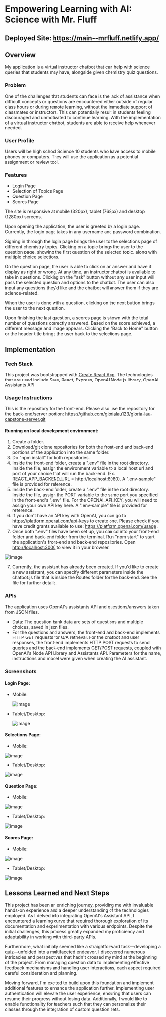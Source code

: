 # Empowering Learning with AI: Science with Mr. Fluff

## Deployed Site: https://main--mrfluff.netlify.app/

## Overview

My application is a virtual instructor chatbot that can help with science queries that students may have, alongside given chemistry quiz questions.

### Problem

One of the challenges that students can face is the lack of assistance when difficult concepts or questions are encountered either outside of regular class hours or during remote learning, without the immediate support of classmates or instructors. This can potentially result in students feeling discouraged and unmotivated to continue learning. With the implementation of a virtual instructor chatbot, students are able to receive help whenever needed.

### User Profile

Users will be high school Science 10 students who have access to mobile phones or computers. They will use the application as a potential assignment or review tool.

### Features
- Login Page
- Selection of Topics Page
- Question Page
- Scores Page
  
The site is responsive at mobile (320px), tablet (768px) and desktop (1280px) screens.

Upon opening the application, the user is greeted by a login page. Currently, the login page takes in any username and password combination.

Signing in through the login page brings the user to the selections page of different chemistry topics.
Clicking on a topic brings the user to the question page, showing the first question of the selected topic, along with multiple choice selections.

On the question page, the user is able to click on an answer and have it display as right or wrong. At any time, an instructor chatbot is available to take in questions. Clicking on the "ask" button without any user input will pass the selected question and options to the chatbot. The user can also input any questions they'd like and the chatbot will answer them if they are science-related. 

When the user is done with a question, clicking on the next button brings the user to the next question.

Upon finishing the last question, a scores page is shown with the total number of questions correctly answered. Based on the score achieved, a different message and image appears. Clicking the "Back to Home" button or the header title brings the user back to the selections page.

## Implementation

### Tech Stack
This project was bootstrapped with [Create React App](https://github.com/facebook/create-react-app). The technologies that are used include Sass, React, Express, OpenAI Node.js library, OpenAI Assistants API

### Usage Instructions
This is the repository for the front-end. Please also use the repository for the back-end/server portion: https://github.com/glorialau123/gloria-lau-capstone-server.git  

#### Running on local development environment:
1. Create a folder.
2. Download/git clone repositories for both the front-end and back-end portions of the application into the same folder.
3. Do "npm install" for both repositories.
4. Inside the front-end folder, create a ".env" file in the root directory. Inside the file, assign the environment variable to a local host url and port of your choice that will run the back-end. (Ex. REACT_APP_BACKEND_URL = http://localhost:8080). A ".env-sample" file is provided for reference.
5. Inside the back-end folder, create a ".env" file in the root directory. Inside the file, assign the PORT variable to the same port you specified in the front-end's ".env" file. For the OPENAI_API_KEY, you will need to assign your own API key here. A ".env-sample" file is provided for reference.
6. If you don't have an API key with OpenAI, you can go to https://platform.openai.com/api-keys to create one. Please check if you have credit grants available to use: https://platform.openai.com/usage .
7. Once both ".env" files have been set up, you can cd into your front-end folder and back-end folder from the terminal. Run "npm start" to start the application's front-end and back-end repositories. Open [http://localhost:3000](http://localhost:3000) to view it in your browser.

![image](https://github.com/glorialau123/gloria-lau-capstone-client/assets/96962463/da6156e5-64fe-499d-98eb-6264aefc2b2c)

7. Currently, the assistant has already been created. If you'd like to create a new assistant, you can specify different parameters inside the chatbot.js file that is inside the Routes folder for the back-end. See the file for further details.

### APIs

The application uses OpenAI's assistants API and questions/answers taken from JSON files.
- Data: The question bank data are sets of questions and multiple choices, saved in json files.
- For the questions and answers, the front-end and back-end implements HTTP GET requests for Q/A retrieval. For the chatbot and user responses, the front-end implements HTTP POST requests to send queries and the back-end implements GET/POST requests, coupled with OpenAI's Node API Library and Assistants API. Parameters for the name, instructions and model were given when creating the AI assistant. 

### Screenshots
#### Login Page:
- Mobile:
  
  ![image](https://github.com/glorialau123/gloria-lau-capstone-client/assets/96962463/ace52214-3d6d-4f36-9b3d-2a02bfc07947)
- Tablet/Desktop:
  
  ![image](https://github.com/glorialau123/gloria-lau-capstone-client/assets/96962463/c1ab4ee2-56af-456b-96a7-b9a3f0f196d9)


#### Selections Page:
- Mobile:
  
![image](https://github.com/glorialau123/gloria-lau-capstone-client/assets/96962463/3cbe5dba-8679-41cc-9f1b-d4f3a4409af9)
- Tablet/Desktop:
  
![image](https://github.com/glorialau123/gloria-lau-capstone-client/assets/96962463/4be75a68-3ae9-4c25-9825-1ef88ac5deee)


#### Question Page:
- Mobile:
  
![image](https://github.com/glorialau123/gloria-lau-capstone-client/assets/96962463/7a9fcfab-a3b5-4c91-8755-f977fa11e2bb)
- Tablet/Desktop:
  
![image](https://github.com/glorialau123/gloria-lau-capstone-client/assets/96962463/59f11557-770a-4b49-912f-23b9d402fe63)

#### Scores Page:
- Mobile:
  
![image](https://github.com/glorialau123/gloria-lau-capstone-client/assets/96962463/90333a1f-c352-42e3-86b7-2f6fc70fabd3)
- Tablet/Desktop:

![image](https://github.com/glorialau123/gloria-lau-capstone-client/assets/96962463/69a54c78-8ebe-4313-a420-6fa7cb12f135)

## Lessons Learned and Next Steps

This project has been an enriching journey, providing me with invaluable hands-on experience and a deeper understanding of the technologies employed. As I delved into integrating OpenAI's Assistant API, I encountered a learning curve that required thorough exploration of its documentation and experimentation with various endpoints. Despite the initial challenges, this process greatly expanded my proficiency and adaptability in working with third-party APIs.

Furthermore, what initially seemed like a straightforward task—developing a quiz—unfolded into a multifaceted endeavor. I discovered numerous intricacies and perspectives that hadn't crossed my mind at the beginning of the project. From managing question data to implementing effective feedback mechanisms and handling user interactions, each aspect required careful consideration and planning.   

Moving forward, I'm excited to build upon this foundation and implement additional features to enhance the application further. Implementing user authentication will elevate the user experience, ensuring that users can resume their progress without losing data. Additionally, I would like to enable functionality for teachers such that they can personalize their classes through the integration of custom question sets. 
